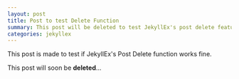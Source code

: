 ```yaml
---
layout: post
title: Post to test Delete Function
summary: This post will be deleted to test JekyllEx's post delete feature... 
categories: jekyllex
---
```


This post is made to test if JekyllEx's Post Delete function works fine. 

This post will soon be **deleted**... 